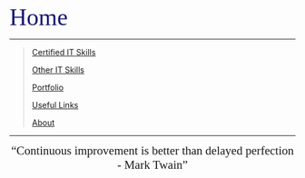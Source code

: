 <span style="font-family:Papyrus; font-size:3em; color:MidnightBlue;">Home</span>

---

> [Certified IT Skills](certified_skills.md)
>
> [Other IT Skills](other_skills.md)
>
> [Portfolio](portfolio.md)
>
> [Useful Links](links.md)
> 
> [About](about.md)

---

<center>
<span style="font-family:Papyrus; font-size:1.5em;">
<q>Continuous improvement is better than delayed perfection - Mark Twain</q>
</span>
</center>

